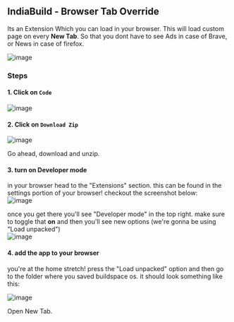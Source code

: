 ## IndiaBuild - Browser Tab Override

Its an Extension Which you can load in your browser. This will load custom page on every **New Tab**. So that you dont have to see Ads in case of Brave, or News in case of firefox. 

![image](https://github.com/indiabuild/buildtab/assets/82411321/9f3796f3-06a4-444a-84aa-1376b7714053)

### Steps

#### 1. Click on `Code`
   
![image](https://github.com/indiabuild/buildtab/assets/82411321/eef56029-a528-4cbc-b1b8-3a533213f35a)

#### 2. Click on `Download Zip`
   
   ![image](https://github.com/indiabuild/buildtab/assets/82411321/01ddab86-138c-4e4d-bace-56461c1deb14)

Go ahead, download and unzip.

#### 3. turn on Developer mode

in your browser head to the "Extensions" section. this can be found in the settings portion of your browser! checkout the screenshot below:<br>
![image](https://github.com/indiabuild/buildtab/assets/82411321/6882a604-e9bc-4bbf-ae7c-3289c4740d55)


once you get there you'll see "Developer mode" in the top right. make sure to toggle that **on** and then you'll see new options (we're gonna be using "Load unpacked")<br>
![image](https://github.com/indiabuild/buildtab/assets/82411321/77a6bb56-38ba-479e-a133-b319988bee77)


#### 4. add the app to your browser
you're at the home stretch! press the "Load unpacked" option and then go to the folder where you saved buildspace os. it should look something like this:<br>

![image](https://github.com/indiabuild/buildtab/assets/82411321/34ea763b-ce67-4c7d-90ba-a14112ea3aab)

Open New Tab. 

